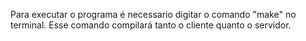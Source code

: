 Para executar o programa é necessario digitar o comando "make" no terminal.
Esse comando compilará tanto o cliente quanto o servidor.